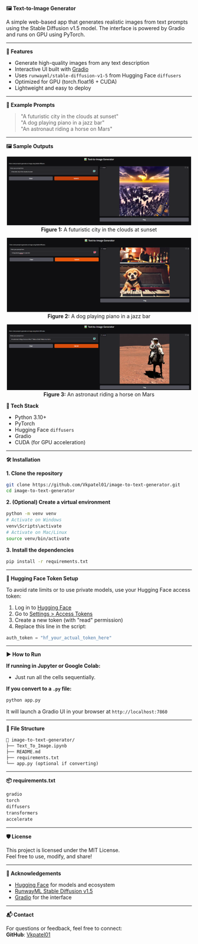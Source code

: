 
**🖼️ Text-to-Image Generator**

A simple web-based app that generates realistic images from text prompts using the Stable Diffusion v1.5 model. The interface is powered by Gradio and runs on GPU using PyTorch.

---

**🚀 Features**

- Generate high-quality images from any text description  
- Interactive UI built with [Gradio](https://gradio.app/)  
- Uses `runwayml/stable-diffusion-v1-5` from Hugging Face `diffusers`  
- Optimized for GPU (torch.float16 + CUDA)  
- Lightweight and easy to deploy  

---

**📸 Example Prompts**

> "A futuristic city in the clouds at sunset"  
> "A dog playing piano in a jazz bar"  
> "An astronaut riding a horse on Mars"

---
**🖼 Sample Outputs**

<p align="center">
  <img src="./images/output1.png" alt="Prompt 1 Output" width="500"/>
  <br>
  <b>Figure 1:</b> A futuristic city in the clouds at sunset
</p>

<p align="center">
  <img src="./images/output2.png" alt="Prompt 2 Output" width="500"/>
  <br>
  <b>Figure 2:</b> A dog playing piano in a jazz bar
</p>

<p align="center">
  <img src="./images/output3.png" alt="Prompt 3 Output" width="500"/>
  <br>
  <b>Figure 3:</b> An astronaut riding a horse on Mars
</p>


**🧰 Tech Stack**

- Python 3.10+  
- PyTorch  
- Hugging Face `diffusers`  
- Gradio  
- CUDA (for GPU acceleration)

---

**🛠️ Installation**

**1. Clone the repository**
```bash
git clone https://github.com/Vkpatel01/image-to-text-generator.git
cd image-to-text-generator
```

**2. (Optional) Create a virtual environment**
```bash
python -m venv venv
# Activate on Windows
venv\Scripts\activate
# Activate on Mac/Linux
source venv/bin/activate
```

**3. Install the dependencies**
```bash
pip install -r requirements.txt
```

---

**🔑 Hugging Face Token Setup**

To avoid rate limits or to use private models, use your Hugging Face access token:

1. Log in to [Hugging Face](https://huggingface.co/)  
2. Go to [Settings > Access Tokens](https://huggingface.co/settings/tokens)  
3. Create a new token (with "read" permission)  
4. Replace this line in the script:
```python
auth_token = "hf_your_actual_token_here"
```

---

**▶️ How to Run**

**If running in Jupyter or Google Colab:**

- Just run all the cells sequentially.

**If you convert to a `.py` file:**

```bash
python app.py
```

It will launch a Gradio UI in your browser at `http://localhost:7860`

---

**📂 File Structure**

```
📁 image-to-text-generator/
├── Text_To_Image.ipynb
├── README.md
├── requirements.txt
└── app.py (optional if converting)
```

---

**📦 requirements.txt**

```txt
gradio
torch
diffusers
transformers
accelerate
```

---

**🛡 License**

This project is licensed under the MIT License.  
Feel free to use, modify, and share!

---

**🙌 Acknowledgements**

- [Hugging Face](https://huggingface.co/) for models and ecosystem  
- [RunwayML Stable Diffusion v1.5](https://huggingface.co/runwayml/stable-diffusion-v1-5)  
- [Gradio](https://www.gradio.app/) for the interface

---

**📬 Contact**

For questions or feedback, feel free to connect:  
**GitHub**: [Vkpatel01](https://github.com/Vkpatel01)
